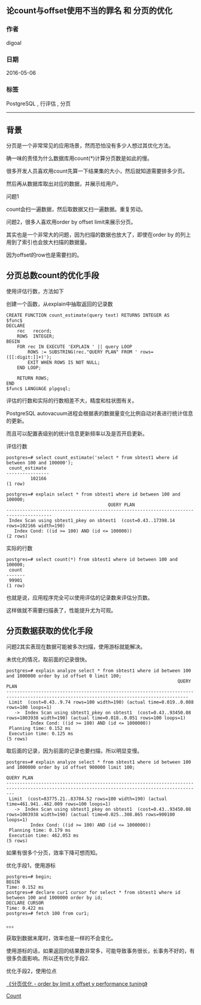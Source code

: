 ## 论count与offset使用不当的罪名 和 分页的优化  
                                                              
### 作者                                                             
digoal                                                              
                                                              
### 日期                                                             
2016-05-06                                                                  
                                                              
### 标签                                                            
PostgreSQL , 行评估 , 分页                                                                                                                       
                                                              
----                                                            
                         
## 背景        
分页是一个非常常见的应用场景，然而恐怕没有多少人想过其优化方法。  
  
确一味的责怪为什么数据库用count(*)计算分页数是如此的慢。  
  
很多开发人员喜欢用count先算一下结果集的大小，然后就知道需要排多少页。  
  
然后再从数据库取出对应的数据，并展示给用户。  
  
问题1  
  
count会扫一遍数据，然后取数据又扫一遍数据。重复劳动。  
  
问题2，很多人喜欢用order by offset limit来展示分页。  
  
其实也是一个非常大的问题，因为扫描的数据也放大了，即使在order by 的列上用到了索引也会放大扫描的数据量。  
  
因为offset的row也是需要扫的。  
  
## 分页总数count的优化手段  
使用评估行数，方法如下  
  
创建一个函数，从explain中抽取返回的记录数  
  
```
CREATE FUNCTION count_estimate(query text) RETURNS INTEGER AS  
$func$  
DECLARE  
    rec   record;  
    ROWS  INTEGER;  
BEGIN  
    FOR rec IN EXECUTE 'EXPLAIN ' || query LOOP  
        ROWS := SUBSTRING(rec."QUERY PLAN" FROM ' rows=([[:digit:]]+)');  
        EXIT WHEN ROWS IS NOT NULL;  
    END LOOP;  
  
    RETURN ROWS;  
END  
$func$ LANGUAGE plpgsql;  
```
  
评估的行数和实际的行数相差不大，精度和柱状图有关。   
  
PostgreSQL autovacuum进程会根据表的数据量变化比例自动对表进行统计信息的更新。  
  
而且可以配置表级别的统计信息更新频率以及是否开启更新。  
  
评估行数    
  
```
postgres=# select count_estimate('select * from sbtest1 where id between 100 and 100000');  
 count_estimate   
----------------  
         102166  
(1 row)  
  
postgres=# explain select * from sbtest1 where id between 100 and 100000;  
                                      QUERY PLAN                                         
---------------------------------------------------------------------------------------  
 Index Scan using sbtest1_pkey on sbtest1  (cost=0.43..17398.14 rows=102166 width=190)  
   Index Cond: ((id >= 100) AND (id <= 100000))  
(2 rows)  
```
  
实际的行数    
  
```
postgres=# select count(*) from sbtest1 where id between 100 and 100000;  
 count   
-------  
 99901  
(1 row)  
```
  
也就是说，应用程序完全可以使用评估的记录数来评估分页数。  
  
这样做就不需要扫描表了，性能提升尤为可观。  
  
## 分页数据获取的优化手段  
问题2其实表现在数据可能被多次扫描，使用游标就能解决。  
  
未优化的情况，取前面的记录很快。  
  
```
postgres=# explain analyze select * from sbtest1 where id between 100 and 1000000 order by id offset 0 limit 100;  
                                                                QUERY PLAN                                                                  
------------------------------------------------------------------------------------------------------------------------------------------  
 Limit  (cost=0.43..9.74 rows=100 width=190) (actual time=0.019..0.088 rows=100 loops=1)  
   ->  Index Scan using sbtest1_pkey on sbtest1  (cost=0.43..93450.08 rows=1003938 width=190) (actual time=0.018..0.051 rows=100 loops=1)  
         Index Cond: ((id >= 100) AND (id <= 1000000))  
 Planning time: 0.152 ms  
 Execution time: 0.125 ms  
(5 rows)  
```
  
取后面的记录，因为前面的记录也要扫描，所以明显变慢。  
  
```
postgres=# explain analyze select * from sbtest1 where id between 100 and 1000000 order by id offset 900000 limit 100;  
                                                                  QUERY PLAN                                                                     
-----------------------------------------------------------------------------------------------------------------------------------------------  
 Limit  (cost=83775.21..83784.52 rows=100 width=190) (actual time=461.941..462.009 rows=100 loops=1)  
   ->  Index Scan using sbtest1_pkey on sbtest1  (cost=0.43..93450.08 rows=1003938 width=190) (actual time=0.025..308.865 rows=900100 loops=1)  
         Index Cond: ((id >= 100) AND (id <= 1000000))  
 Planning time: 0.179 ms  
 Execution time: 462.053 ms  
(5 rows)  
```
  
如果有很多个分页，效率下降可想而知。  
  
优化手段1，使用游标  
  
```
postgres=# begin;  
BEGIN  
Time: 0.152 ms  
postgres=# declare cur1 cursor for select * from sbtest1 where id between 100 and 1000000 order by id;  
DECLARE CURSOR  
Time: 0.422 ms  
postgres=# fetch 100 from cur1;  
```
  
。。。  
  
获取到数据末尾时，效率也是一样的不会变化。  
  
使用游标的话，如果返回的结果数非常多，可能导致事务很长，长事务不好的，有很多负面影响。所以还有优化手段2.     
    
优化手段2，使用位点  
  
[《分页优化 - order by limit x offset y performance tuning》](../201402/20140211_01.md)  
  
  
              
[Count](http://info.flagcounter.com/h9V1)                                          
     

